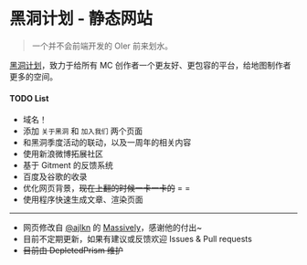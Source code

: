 # 黑洞计划 - 静态网站

 > 一个并不会前端开发的 OIer 前来划水。

[黑洞计划](http://www.mcbbs.net/thread-812631-1-1.html)，致力于给所有 MC 创作者一个更友好、更包容的平台，给地图制作者更多的空间。

#### TODO List
- 域名！
- 添加 ``关于黑洞`` 和 ``加入我们`` 两个页面
- 和黑洞季度活动的联动，以及一周年的相关内容
- 使用新浪微博拓展社区
- 基于 Gitment 的反馈系统
- 百度及谷歌的收录
- 优化网页背景，~~现在上翻的时候一卡一卡的~~ = =
- 使用程序快速生成文章、渲染页面

-----
- 网页修改自 [@ajlkn](https://twitter.com/ajlkn) 的 [Massively](https://html5up.net/massively)，感谢他的付出~
- 目前不定期更新，如果有建议或反馈欢迎 Issues & Pull requests
- ~~目前由 DepletedPrism 维护~~